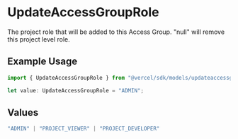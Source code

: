 # UpdateAccessGroupRole

The project role that will be added to this Access Group. \"null\" will remove this project level role.

## Example Usage

```typescript
import { UpdateAccessGroupRole } from "@vercel/sdk/models/updateaccessgroupop.js";

let value: UpdateAccessGroupRole = "ADMIN";
```

## Values

```typescript
"ADMIN" | "PROJECT_VIEWER" | "PROJECT_DEVELOPER"
```